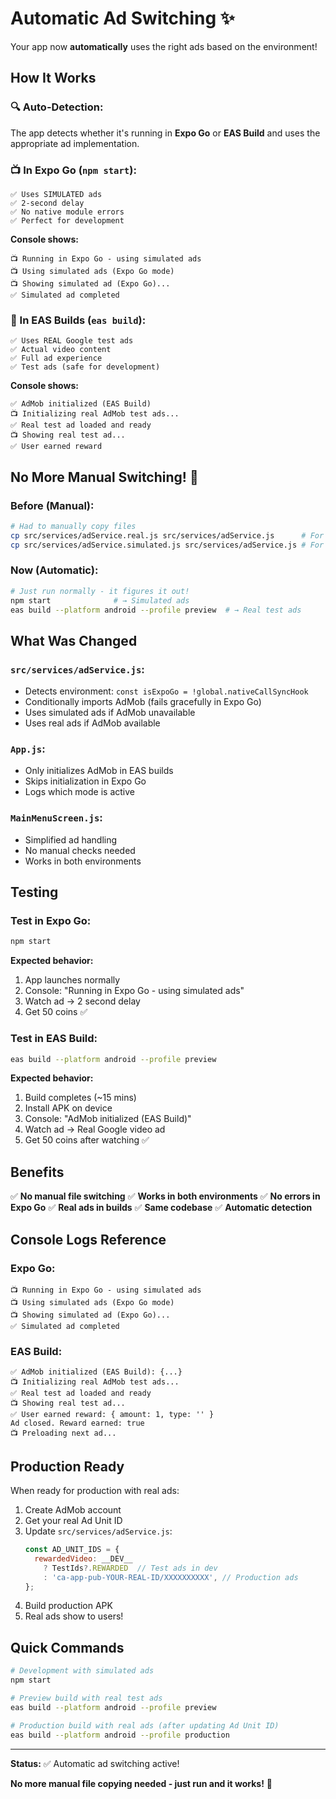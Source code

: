 # Automatic Ad Switching ✨

Your app now **automatically** uses the right ads based on the environment!

## How It Works

### 🔍 Auto-Detection:
The app detects whether it's running in **Expo Go** or **EAS Build** and uses the appropriate ad implementation.

### 📺 In Expo Go (`npm start`):
```
✅ Uses SIMULATED ads
✅ 2-second delay
✅ No native module errors
✅ Perfect for development
```

**Console shows:**
```
📺 Running in Expo Go - using simulated ads
📺 Using simulated ads (Expo Go mode)
📺 Showing simulated ad (Expo Go)...
✅ Simulated ad completed
```

### 🚀 In EAS Builds (`eas build`):
```
✅ Uses REAL Google test ads
✅ Actual video content
✅ Full ad experience
✅ Test ads (safe for development)
```

**Console shows:**
```
✅ AdMob initialized (EAS Build)
📺 Initializing real AdMob test ads...
✅ Real test ad loaded and ready
📺 Showing real test ad...
✅ User earned reward
```

## No More Manual Switching! 🎉

### Before (Manual):
```bash
# Had to manually copy files
cp src/services/adService.real.js src/services/adService.js      # For EAS
cp src/services/adService.simulated.js src/services/adService.js # For Expo Go
```

### Now (Automatic):
```bash
# Just run normally - it figures it out!
npm start              # → Simulated ads
eas build --platform android --profile preview  # → Real test ads
```

## What Was Changed

### `src/services/adService.js`:
- Detects environment: `const isExpoGo = !global.nativeCallSyncHook`
- Conditionally imports AdMob (fails gracefully in Expo Go)
- Uses simulated ads if AdMob unavailable
- Uses real ads if AdMob available

### `App.js`:
- Only initializes AdMob in EAS builds
- Skips initialization in Expo Go
- Logs which mode is active

### `MainMenuScreen.js`:
- Simplified ad handling
- No manual checks needed
- Works in both environments

## Testing

### Test in Expo Go:
```bash
npm start
```

**Expected behavior:**
1. App launches normally
2. Console: "Running in Expo Go - using simulated ads"
3. Watch ad → 2 second delay
4. Get 50 coins ✅

### Test in EAS Build:
```bash
eas build --platform android --profile preview
```

**Expected behavior:**
1. Build completes (~15 mins)
2. Install APK on device
3. Console: "AdMob initialized (EAS Build)"
4. Watch ad → Real Google video ad
5. Get 50 coins after watching ✅

## Benefits

✅ **No manual file switching**
✅ **Works in both environments**
✅ **No errors in Expo Go**
✅ **Real ads in builds**
✅ **Same codebase**
✅ **Automatic detection**

## Console Logs Reference

### Expo Go:
```
📺 Running in Expo Go - using simulated ads
📺 Using simulated ads (Expo Go mode)
📺 Showing simulated ad (Expo Go)...
✅ Simulated ad completed
```

### EAS Build:
```
✅ AdMob initialized (EAS Build): {...}
📺 Initializing real AdMob test ads...
✅ Real test ad loaded and ready
📺 Showing real test ad...
✅ User earned reward: { amount: 1, type: '' }
Ad closed. Reward earned: true
📺 Preloading next ad...
```

## Production Ready

When ready for production with real ads:

1. Create AdMob account
2. Get your real Ad Unit ID
3. Update `src/services/adService.js`:
   ```javascript
   const AD_UNIT_IDS = {
     rewardedVideo: __DEV__
       ? TestIds?.REWARDED  // Test ads in dev
       : 'ca-app-pub-YOUR-REAL-ID/XXXXXXXXXX', // Production ads
   };
   ```
4. Build production APK
5. Real ads show to users!

## Quick Commands

```bash
# Development with simulated ads
npm start

# Preview build with real test ads
eas build --platform android --profile preview

# Production build with real ads (after updating Ad Unit ID)
eas build --platform android --profile production
```

---

**Status:** ✅ Automatic ad switching active!

**No more manual file copying needed - just run and it works!** 🎉

